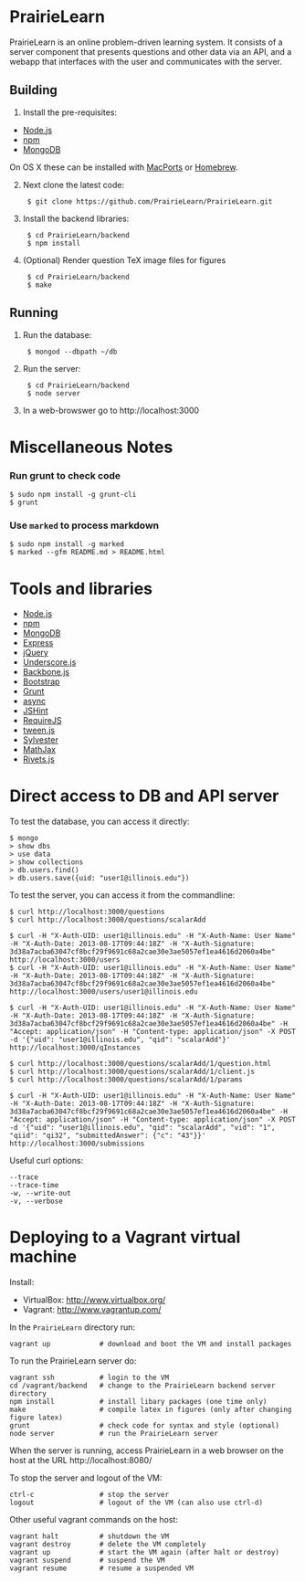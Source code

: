 
PrairieLearn
============

PrairieLearn is an online problem-driven learning system. It consists
of a server component that presents questions and other data via an
API, and a webapp that interfaces with the user and communicates with
the server.

Building
--------

1. Install the pre-requisites:

  * [Node.js](http://nodejs.org/)
  * [npm](https://npmjs.org/)
  * [MongoDB](http://www.mongodb.org/)

  On OS X these can be installed with [MacPorts](http://www.macports.org/) or [Homebrew](http://brew.sh/).

2. Next clone the latest code:

        $ git clone https://github.com/PrairieLearn/PrairieLearn.git

3. Install the backend libraries:

        $ cd PrairieLearn/backend
        $ npm install

4. (Optional) Render question TeX image files for figures

        $ cd PrairieLearn/backend
        $ make

Running
-------

1. Run the database:

        $ mongod --dbpath ~/db

2. Run the server:

        $ cd PrairieLearn/backend
        $ node server

3. In a web-browswer go to http://localhost:3000


Miscellaneous Notes
===================

### Run grunt to check code

    $ sudo npm install -g grunt-cli
    $ grunt

### Use `marked` to process markdown

    $ sudo npm install -g marked
    $ marked --gfm README.md > README.html


Tools and libraries
===================

* [Node.js](http://nodejs.org/)
* [npm](https://npmjs.org/)
* [MongoDB](http://www.mongodb.org/)
* [Express](http://expressjs.com/)
* [jQuery](http://jquery.com/)
* [Underscore.js](http://underscorejs.org/)
* [Backbone.js](http://backbonejs.org/)
* [Bootstrap](http://getbootstrap.com/)
* [Grunt](http://gruntjs.com/)
* [async](https://github.com/caolan/async)
* [JSHint](http://www.jshint.com/)
* [RequireJS](http://requirejs.org/)
* [tween.js](https://github.com/sole/tween.js/)
* [Sylvester](http://sylvester.jcoglan.com/)
* [MathJax](http://www.mathjax.org/)
* [Rivets.js](http://rivetsjs.com/)


Direct access to DB and API server
==================================

To test the database, you can access it directly:

    $ mongo
    > show dbs
    > use data
    > show collections
    > db.users.find()
    > db.users.save({uid: "user1@illinois.edu"})

To test the server, you can access it from the commandline:

    $ curl http://localhost:3000/questions
    $ curl http://localhost:3000/questions/scalarAdd

    $ curl -H "X-Auth-UID: user1@illinois.edu" -H "X-Auth-Name: User Name" -H "X-Auth-Date: 2013-08-17T09:44:18Z" -H "X-Auth-Signature: 3d38a7acba63047cf8bcf29f9691c68a2cae30e3ae5057ef1ea4616d2060a4be" http://localhost:3000/users
    $ curl -H "X-Auth-UID: user1@illinois.edu" -H "X-Auth-Name: User Name" -H "X-Auth-Date: 2013-08-17T09:44:18Z" -H "X-Auth-Signature: 3d38a7acba63047cf8bcf29f9691c68a2cae30e3ae5057ef1ea4616d2060a4be" http://localhost:3000/users/user1@illinois.edu

    $ curl -H "X-Auth-UID: user1@illinois.edu" -H "X-Auth-Name: User Name" -H "X-Auth-Date: 2013-08-17T09:44:18Z" -H "X-Auth-Signature: 3d38a7acba63047cf8bcf29f9691c68a2cae30e3ae5057ef1ea4616d2060a4be" -H "Accept: application/json" -H "Content-type: application/json" -X POST -d '{"uid": "user1@illinois.edu", "qid": "scalarAdd"}' http://localhost:3000/qInstances

    $ curl http://localhost:3000/questions/scalarAdd/1/question.html
    $ curl http://localhost:3000/questions/scalarAdd/1/client.js
    $ curl http://localhost:3000/questions/scalarAdd/1/params

    $ curl -H "X-Auth-UID: user1@illinois.edu" -H "X-Auth-Name: User Name" -H "X-Auth-Date: 2013-08-17T09:44:18Z" -H "X-Auth-Signature: 3d38a7acba63047cf8bcf29f9691c68a2cae30e3ae5057ef1ea4616d2060a4be" -H "Accept: application/json" -H "Content-type: application/json" -X POST -d '{"uid": "user1@illinois.edu", "qid": "scalarAdd", "vid": "1", "qiid": "qi32", "submittedAnswer": {"c": "43"}}' http://localhost:3000/submissions

Useful curl options:

    --trace
    --trace-time
    -w, --write-out
    -v, --verbose


Deploying to a Vagrant virtual machine
======================================

Install:

* VirtualBox: http://www.virtualbox.org/
* Vagrant: http://www.vagrantup.com/

In the `PrairieLearn` directory run:

    vagrant up            # download and boot the VM and install packages

To run the PrairieLearn server do:

    vagrant ssh           # login to the VM
    cd /vagrant/backend   # change to the PrairieLearn backend server directory
    npm install           # install libary packages (one time only)
    make                  # compile latex in figures (only after changing figure latex)
    grunt                 # check code for syntax and style (optional)
    node server           # run the PrairieLearn server

When the server is running, access PrairieLearn in a web browser on
the host at the URL http://localhost:8080/

To stop the server and logout of the VM:

    ctrl-c                # stop the server
    logout                # logout of the VM (can also use ctrl-d)

Other useful vagrant commands on the host:

    vagrant halt          # shutdown the VM
    vagrant destroy       # delete the VM completely
    vagrant up            # start the VM again (after halt or destroy)
    vagrant suspend       # suspend the VM
    vagrant resume        # resume a suspended VM

